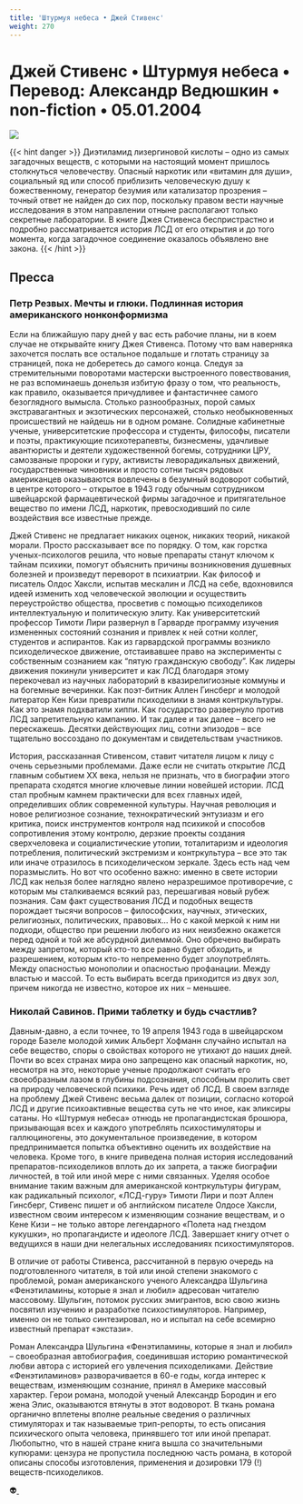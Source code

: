 ```yaml
---
title: 'Штурмуя небеса • Джей Стивенс'
weight: 270
---
```


# Джей Стивенс • **Штурмуя небеса** • Перевод: Александр Ведюшкин • non-fiction • 05.01.2004

![](/img/lsd.gif)

{{< hint danger >}}
Диэтиламид лизергиновой кислоты – одно из самых загадочных веществ, с которыми на настоящий момент пришлось столкнуться человечеству. Опасный наркотик или «витамин для души», социальный яд или способ приблизить человеческую душу к божественному, генератор безумия или катализатор прозрения – точный ответ не найден до сих пор, поскольку правом вести научные исследования в этом направлении отныне располагают только секретные лаборатории. В книге Джея Стивенса беспристрастно и подробно рассматривается история ЛСД от его открытия и до того момента, когда загадочное соединение оказалось объявлено вне закона.
{{< /hint >}}

## Пресса

### Петр Резвых. Мечты и глюки. Подлинная история американского нонконформизма

Если на ближайшую пару дней у вас есть рабочие планы, ни в коем случае не открывайте книгу Джея Стивенса. Потому что вам наверняка захочется послать все остальное подальше и глотать страницу за страницей, пока не доберетесь до самого конца. Следуя за стремительными поворотами мастерски выстроенного повествования, не раз вспоминаешь донельзя избитую фразу о том, что реальность, как правило, оказывается причудливее и фантастичнее самого безоглядного вымысла. Столько разнообразных, порой самых экстравагантных и экзотических персонажей, столько необыкновенных происшествий не найдешь ни в одном романе. Солидные кабинетные ученые, университетские профессора и студенты, философы, писатели и поэты, практикующие психотерапевты, бизнесмены, удачливые авантюристы и деятели художественной богемы, сотрудники ЦРУ, самозваные пророки и гуру, активисты леворадикальных движений, государственные чиновники и просто сотни тысяч рядовых американцев оказываются вовлечены в безумный водоворот событий, в центре которого – открытое в 1943 году обычным сотрудником швейцарской фармацевтической фирмы загадочное и притягательное вещество по имени ЛСД, наркотик, превосходивший по силе воздействия все известные прежде.

Джей Стивенс не предлагает никаких оценок, никаких теорий, никакой морали. Просто рассказывает все по порядку. О том, как горстка ученых-психологов решила, что новые препараты станут ключом к тайнам психики, помогут объяснить причины возникновения душевных болезней и произведут переворот в психиатрии. Как философ и писатель Олдос Хаксли, испытав мескалин и ЛСД на себе, вдохновился идеей изменить ход человеческой эволюции и осуществить переустройство общества, просветив с помощью психоделиков интеллектуальную и политическую элиту. Как университетский профессор Тимоти Лири развернул в Гарварде программу изучения измененных состояний сознания и привлек к ней сотни коллег, студентов и аспирантов. Как из гарвардской программы возникло психоделическое движение, отстаивавшее право на эксперименты с собственным сознанием как “пятую гражданскую свободу”. Как лидеры движения покинули университет и как ЛСД благодаря этому перекочевал из научных лабораторий в квазирелигиозные коммуны и на богемные вечеринки. Как поэт-битник Аллен Гинсберг и молодой литератор Кен Кизи превратили психоделики в знамя контркультуры. Как это знамя подхватили хиппи. Как государство развернуло против ЛСД запретительную кампанию. И так далее и так далее – всего не перескажешь. Десятки действующих лиц, сотни эпизодов – все тщательно воссоздано по документам и свидетельствам участников.

История, рассказанная Стивенсом, ставит читателя лицом к лицу с очень серьезными проблемами. Даже если не считать открытие ЛСД главным событием ХХ века, нельзя не признать, что в биографии этого препарата сходятся многие ключевые линии новейшей истории. ЛСД стал пробным камнем практически для всех главных идей, определивших облик современной культуры. Научная революция и новое религиозное сознание, технократический энтузиазм и его критика, поиск инструментов контроля над психикой и способов сопротивления этому контролю, дерзкие проекты создания сверхчеловека и социалистические утопии, тоталитаризм и идеология потребления, политический экстремизм и контркультура – все это так или иначе отразилось в психоделическом зеркале. Здесь есть над чем поразмыслить. Но вот что особенно важно: именно в свете истории ЛСД как нельзя более наглядно явлено неразрешимое противоречие, с которым мы сталкиваемся всякий раз, перешагивая новый рубеж познания. Сам факт существования ЛСД и подобных веществ порождает тысячи вопросов – философских, научных, этических, религиозных, политических, правовых… Но с какой меркой к ним ни подходи, общество при решении любого из них неизбежно окажется перед одной и той же абсурдной дилеммой. Оно обречено выбирать между запретом, который кто-то все равно будет обходить, и разрешением, которым кто-то непременно будет злоупотреблять. Между опасностью монополии и опасностью профанации. Между властью и массой. То есть выбирать всегда приходится из двух зол, причем никогда не известно, которое их них – меньшее.

### Николай Савинов. Прими таблетку и будь счастлив?

Давным-давно, а если точнее, то 19 апреля 1943 года в швейцарском городе Базеле молодой химик Альберт Хофманн случайно испытал на себе вещество, споры о свойствах которого не утихают до наших дней. Почти во всех странах мира оно запрещено как опасный наркотик, но, несмотря на это, некоторые ученые продолжают считать его своеобразным лазом в глубины подсознания, способным пролить свет на природу человеческой психики. Речь идет об ЛСД.
В своем взгляде на проблему Джей Стивенс весьма далек от позиции, согласно которой ЛСД и другие психоактивные вещества суть не что иное, как эликсиры сатаны. Но «Штурмуя небеса» отнюдь не пропагандистская брошюра, призывающая всех и каждого употреблять психостимуляторы и галлюциногены, это документальное произведение, в котором предпринимается попытка объективно оценить их воздействие на человека. Кроме того, в книге приведена полная история исследований препаратов-психоделиков вплоть до их запрета, а также биографии личностей, в той или иной мере с ними связанных. Уделяя особое внимание таким важным для американской контркультуры фигурам, как радикальный психолог, «ЛСД-гуру» Тимоти Лири и поэт Аллен Гинсберг, Стивенс пишет и об английском писателе Олдосе Хаксли, известном своим интересом к изменяющим сознание веществам, и о Кене Кизи – не только авторе легендарного «Полета над гнездом кукушки», но пропагандисте и идеологе ЛСД. Завершает книгу отчет о ведущихся в наши дни нелегальных исследованиях психостимуляторов.

В отличие от работы Стивенса, рассчитанной в первую очередь на подготовленного читателя, в той или иной степени знакомого с проблемой, роман американского ученого Александра Шульгина «Фенэтиламины, которые я знал и любил» адресован читателю массовому. Шульгин, потомок русских эмигрантов, всю свою жизнь посвятил изучению и разработке психостимуляторов. Например, именно он не только синтезировал, но и испытал на себе всемирно известный препарат «экстази».

Роман Александра Шульгина «Фенэтиламины, которые я знал и любил» – своеобразная автобиография, соединившая историю романтической любви автора с историей его увлечения психоделиками. Действие «Фенэтиламинов» разворачивается в 60-е годы, когда интерес к веществам, изменяющим сознание, принял в Америке массовый характер. Герои романа, молодой ученый Александр Бородин и его жена Элис, оказываются втянуты в этот водоворот. В ткань романа органично вплетены вполне реальные сведения о различных стимуляторах и так называемые трип-репорты, то есть описания психического опыта человека, принявшего тот или иной препарат. Любопытно, что в нашей стране книга вышла со значительными купюрами: цензура не пропустила последнюю часть романа, в которой описаны способы изготовления, применения и дозировки 179 (!) веществ-психоделиков.


👽[ ](http://flibusta.is/b/123642)